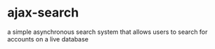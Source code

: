 # ajax-search
a simple asynchronous search system that allows users to search for accounts on a live database
